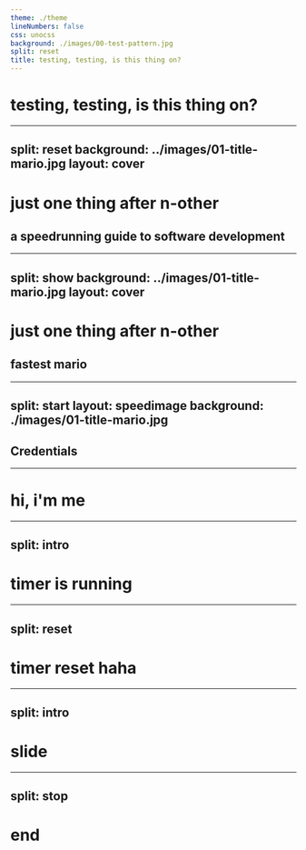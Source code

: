 ```yaml
---
theme: ./theme
lineNumbers: false
css: unocss
background: ./images/00-test-pattern.jpg
split: reset
title: testing, testing, is this thing on?
---
```


# testing, testing, is this thing on?


---
split: reset
background: ../images/01-title-mario.jpg
layout: cover
---

# just one thing after n-other

## a speedrunning guide to software development

---
split: show
background: ../images/01-title-mario.jpg
layout: cover
---
# just one thing after n-other

## fastest mario


---
split: start
layout: speedimage
background: ./images/01-title-mario.jpg
---
## Credentials

---

# hi, i'm me

---
split: intro
---

# timer is running

---
split: reset
---

# timer reset haha

---
split: intro
---

# slide

---
split: stop
---

# end
